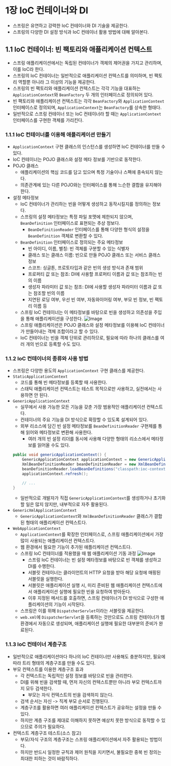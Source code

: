 # 1장 IoC 컨테이너와 DI

- 스프링은 유연하고 강력한 IoC 컨테이너와 DI 기술을 제공한다.
- 스프링의 다양한 DI 설정 방식과 IoC 컨테이너 활용 방법에 대해 알아본다.

## 1.1 IoC 컨테이너: 빈 팩토리와 애플리케이션 컨텍스트

- 스프링 애플리케이션에서는 독립된 컨테이너가 객체의 제어권을 가지고 관리하며, 이를 IoC라 한다.
- 스프링의 IoC 컨테이너는 일반적으로 애플리케이션 컨텍스트를 의미하며, 빈 팩토리 역할뿐 아니라 그 이상의 기능을 제공한다.
- 스프링의 빈 팩토리와 애플리케이션 컨텍스트는 각각 기능을 대표하는 `ApplicationContext`와 `BeanFactory` 두 개의 인터페이스로 정의되어 있다.
- 빈 팩토리와 애플리케이션 컨텍스트는 각각 `BeanFactory`와 `ApplicationContext` 인터페이스로 정의되며, `ApplicationContext`는 `BeanFactory`를 상속한 형태다.
- 일반적으로 스프링 컨테이너 또는 IoC 컨테이너라 할 때는 `ApplicationContext` 인터페이스를 구현한 객체를 가리킨다.

### 1.1.1 IoC 컨테이너를 이용해 애플리케이션 만들기

- `ApplicationContext` 구현 클래스의 인스턴스를 생성하면 IoC 컨테이너를 만들 수 있다.
- IoC 컨테이너는 POJO 클래스와 설정 메타 정보를 기반으로 동작한다.
- POJO 클래스
    - 애플리케이션의 핵심 코드를 담고 있으며 특정 기술이나 스펙에 종속되지 않는다.
    - 의존관계에 있는 다른 POJO와는 인터페이스를 통해 느슨한 결합을 유지해야 한다.
- 설정 메타정보
    - IoC 컨테이너가 관리하는 빈을 어떻게 생성하고 동작시킬지를 정의하는 정보다.
    - 스프링의 설정 메타정보는 특정 파일 포맷에 제한되지 않으며, `BeanDefinition` 인터페이스로 표현되는 추상 정보다.
        - `BeanDefinitionReader` 인터페이스를 통해 다양한 형식의 설정을 `BeanDefinition` 객체로 변환할 수 있다.
    - `BeanDefinition` 인터페이스로 정의되는 주요 메타정보
        - 빈 아이디, 이름, 별칭: 빈 객체를 구분할 수 있는 식별자
        - 클래스 또는 클래스 이름: 빈으로 만들 POJO 클래스 또는 서비스 클래스 정보
        - 스코프: 싱글톤, 프로토타입과 같은 빈의 생성 방식과 존재 범위
        - 프로퍼티 값 또는 참조: DI에 사용할 프로퍼티 이름과 값 또는 참조하는 빈의 이름
        - 생성자 파라미터 값 또는 참조: DI에 사용할 생성자 파라미터 이름과 값 또는 참조할 빈의 이름
        - 지연된 로딩 여부, 우선 빈 여부, 자동와이어링 여부, 부모 빈 정보, 빈 팩토리 이름 등
    - 스프링 IoC 컨테이너는 이 메타정보를 바탕으로 빈을 생성하고 의존성을 주입을 통해 애플리케이션을 구성한다.
      <img alt="Image" src="https://github.com/user-attachments/assets/b5189cb5-3721-47e1-8631-f42bef978cd3" />
    - 스프링 애플리케이션은 POJO 클래스와 설정 메타정보를 이용해 IoC 컨테이너가 만들어내는 객체 조합이라고 할 수 있다.
    - IoC 컨테이너는 빈을 객체 단위로 관리하므로, 필요에 따라 하나의 클래스를 여러 개의 빈으로 등록할 수도 있다.

### 1.1.2 IoC 컨테이너의 종류와 사용 방법

- 스프링은 다양한 용도의 `ApplicationContext` 구현 클래스를 제공한다.
- `StaticApplicationContext`
    - 코드를 통해 빈 메타정보를 등록할 때 사용한다.
    - 스태틱 애플리케이션 컨텍스트는 테스트 목적으로만 사용하고, 실전에서는 사용하면 안 된다.
- `GenericApplicationContext`
    - 실무에서 사용 가능한 모든 기능을 갖춘 가장 범용적인 애플리케이션 컨텍스트다.
    - 컨테이너의 주요 기능을 DI 방식으로 확장할 수 있도록 설계되어 있다.
    - 외부 리소스에 담긴 빈 설정 메타정보를 `BeanDefinitionReader` 구현체를 통해 읽어와 메타정보로 변환해 사용한다.
        - 여러 개의 빈 설정 리더를 동시에 사용해 다양한 형태의 리소스에서 메타정보를 읽어올 수도 있다.
    ```java
    public void genericApplicationContext() {
        GenericApplicationContext applicationContext = new GenericApplicationContext();
        XmlBeanDefinitionReader beanDefinitionReader = new XmlBeanDefinitionReader(applicationContext);
        beanDefinitionReader.loadBeanDefinitions("classpath:ioc-context.xml");
        applicationContext.refresh();

        // ...
    }
    ```
    - 일반적으로 개발자가 직접 `GenericApplicationContext`를 생성하거나 초기화할 일은 많지 않지만, 내부적으로 자주 활용된다.
- `GenericXmlApplicationContext`
    - `GenericApplicationContext`와 `XmlBeanDefinitionReader` 클래스가 결합된 형태의 애플리케이션 컨텍스트다.
- `WebApplicationContext`
    - `ApplicationContext`를 확장한 인터페이스로, 스프링 애플리케이션에서 가장 많이 사용되는 애플리케이션 컨텍스트다.
    - 웹 환경에서 필요한 기능이 추가된 애플리케이션 컨텍스트다.
    - 스프링 IoC 컨테이너를 적용했을 때 웹 애플리케이션 기동 과정
      <img alt="Image" src="https://github.com/user-attachments/assets/b5530b42-ef18-461a-bee3-369ec4a7a319" />
        - 스프링 IoC 컨테이너는 빈 설정 메타정보를 바탕으로 빈 객체를 생성하고 DI를 수행한다.
        - 서블릿 컨테이너는 클라이언트의 HTTP 요청을 받아 해당 요청에 매핑된 서블릿을 실행한다.
        - 서블릿은 애플리케이션 실행 시, 미리 준비된 웹 애플리케이션 컨텍스트에서 애플리케이션 실행에 필요한 빈을 요청하여 받아둔다.
        - 이후 지정된 메서드를 호출하면, 스프링 컨테이너가 DI 방식으로 구성한 애플리케이션의 기능이 시작된다.
    - 스프링은 이를 위해 `DispatcherServlet`이라는 서블릿을 제공한다.
    - `web.xml`에 `DispatcherServlet`을 등록하는 것만으로도 스프링 컨테이너가 웹 환경에서 자동으로 생성되며, 애플리케이션 실행에 필요한 대부분의 준비가 완료된다.

### 1.1.3 IoC 컨테이너 계층구조

- 일반적으로 애플리케이션마다 하나의 IoC 컨테이너만 사용해도 충분하지만, 필요에 따라 트리 형태의 계층구조를 만들 수도 있다.
- 부모 컨텍스트를 이용한 계층구조 효과
    - 각 컨텍스트는 독립적인 설정 정보를 바탕으로 빈을 관리한다.
    - DI를 위해 빈을 검색할 때, 먼저 자신의 컨텍스트뿐만 아니라 부모 컨텍스트까지 모두 검색한다.
        - 부모는 자식 컨텍스트의 빈을 검색하지 않는다.
    - 검색 순서는 자신 -> 직계 부모 순서로 진행된다.
    - 계층구조를 활용하면 여러 애플리케이션 컨텍스트가 공유하는 설정을 만들 수 있다.
    - 하지만 계층 구조를 제대로 이해하지 못하면 예상치 못한 방식으로 동작할 수 있으므로 주의가 필요하다.
- 컨텍스트 계층구조 테스트(소스 참고)
    - 부모/자식 구조의 계층구조는 스프링 애플리케이션에서 자주 활용되는 방법이다.
    - 하지만 반드시 일정한 규칙과 제어 원칙을 지키면서, 불필요한 중복 빈 정의는 최대한 피하는 것이 바람직하다.

